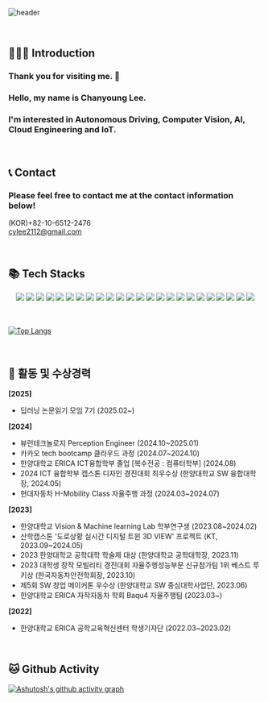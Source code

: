 ![header](https://capsule-render.vercel.app/api?type=rounded&color=timeGradient&text=Welcome%20to%20Chanyoung's%20GitHub%20👋&animation=twinkling&fontSize=40&fontAlignY=50&fontAlign=50&height=180)

<br>

## 🙋🏻‍♂️ Introduction
### Thank you for visiting me. 👋
### Hello, my name is Chanyoung Lee.   
### I'm interested in Autonomous Driving, Computer Vision, AI, Cloud Engineering and IoT.


<br>

## 📞 Contact
### Please feel free to contact me at the contact information below!   
(KOR)+82-10-6512-2476   
cylee2112@gmail.com

<br>

## 📚 Tech Stacks

<div align="center">
<img src="https://img.shields.io/badge/Python-3776AB?style=for-the-badge&logo=Python&logoColor=white">
<img src="https://img.shields.io/badge/C-A8B9CC?style=for-the-badge&logo=C&logoColor=white">
<img src="https://img.shields.io/badge/C++-00599C?style=for-the-badge&logo=cplusplus&logoColor=white">
<img src="https://img.shields.io/badge/Java-2C2255?style=for-the-badge&logo=eclipseide&logoColor=white">
<img src="https://img.shields.io/badge/PyTorch-EE4C2C?style=for-the-badge&logo=PyTorch&logoColor=white">
<img src="https://img.shields.io/badge/HTML5-E34F26?style=for-the-badge&logo=HTML5&logoColor=white">
<img src="https://img.shields.io/badge/React-61DAFB?style=for-the-badge&logo=React&logoColor=white">
<img src="https://img.shields.io/badge/JavaScript-F7DF1E?style=for-the-badge&logo=JavaScript&logoColor=white">
<img src="https://img.shields.io/badge/MySQL-4479A1?style=for-the-badge&logo=MySQL&logoColor=white">
<img src="https://img.shields.io/badge/ROS-22314E?style=for-the-badge&logo=ROS&logoColor=white">
<img src="https://img.shields.io/badge/Linux-FCC624?style=for-the-badge&logo=Linux&logoColor=white">
<img src="https://img.shields.io/badge/Ubuntu-E95420?style=for-the-badge&logo=Ubuntu&logoColor=white">
<img src="https://img.shields.io/badge/Git-F05032?style=for-the-badge&logo=Git&logoColor=white">
<img src="https://img.shields.io/badge/Anaconda-44A833?style=for-the-badge&logo=Anaconda&logoColor=white">
<img src="https://img.shields.io/badge/Jupyter-F37626?style=for-the-badge&logo=Jupyter&logoColor=white">
<img src="https://img.shields.io/badge/Colab-F9AB00?style=for-the-badge&logo=Google Colab&logoColor=white">
<img src="https://img.shields.io/badge/Arduino-00979D?style=for-the-badge&logo=Arduino&logoColor=white">
<img src="https://img.shields.io/badge/nginx-%23009639.svg?style=for-the-badge&logo=nginx&logoColor=white">
<img src="https://img.shields.io/badge/docker-%230db7ed.svg?style=for-the-badge&logo=docker&logoColor=white"> 
<img src="https://img.shields.io/badge/GitHub Actions-2088FF?style=for-the-badge&logo=GitHub Actions&logoColor=white">
<img src="https://img.shields.io/badge/Jenkins-D24939?style=for-the-badge&logo=jenkins&logoColor=white">
<img src="https://img.shields.io/badge/Amazon%20EC2-FF9900?style=for-the-badge&logo=Amazon%20EC2&logoColor=white">
<img src="https://img.shields.io/badge/Amazon%20S3-569A31?style=for-the-badge&logo=Amazon%20S3&logoColor=white">
<img src="https://img.shields.io/badge/Amazon%20RDS-527FFF?style=for-the-badge&logo=amazonrds&logoColor=white">
</div>

<br>
<br>

[![Top Langs](https://github-readme-stats.vercel.app/api/top-langs/?username=hungrypro7&langs_count=10&layout=compact&theme=dark)](https://github.com/hungrypro7/hungrypro7)

<br>

## 🏅 활동 및 수상경력 
**[2025]**
- 딥러닝 논문읽기 모임 7기 (2025.02~)

**[2024]**
- 뷰런테크놀로지 Perception Engineer (2024.10~2025.01)
- 카카오 tech bootcamp 클라우드 과정 (2024.07~2024.10)
- 한양대학교 ERICA ICT융합학부 졸업 [복수전공 : 컴퓨터학부] (2024.08)
- 2024 ICT 융합학부 캡스톤 디자인 경진대회 최우수상 (한양대학교 SW 융합대학장, 2024.05)
- 현대자동차 H-Mobility Class 자율주행 과정 (2024.03~2024.07)

**[2023]**
- 한양대학교 Vision & Machine learning Lab 학부연구생 (2023.08~2024.02)
- 산학캡스톤 '도로상황 실시간 디지털 트윈 3D VIEW' 프로젝트 (KT, 2023.09~2024.05)
- 2023 한양대학교 공학대학 학술제 대상 (한양대학교 공학대학장, 2023.11)
- 2023 대학생 창작 모빌리티 경진대회 자율주행성능부문 신규참가팀 1위 베스트 루키상 (한국자동차안전학회장, 2023.10)
- 제5회 SW 창업 메이커톤 우수상 (한양대학교 SW 중심대학사업단, 2023.06) 
- 한양대학교 ERICA 자작자동차 학회 Baqu4 자율주행팀 (2023.03~)

**[2022]** 
- 한양대학교 ERICA 공학교육혁신센터 학생기자단 (2022.03~2023.02)

<br>

## 🐱 Github Activity

[![Ashutosh's github activity graph](https://github-readme-activity-graph.vercel.app/graph?username=hungrypro7)](https://github.com/ashutosh00710/github-readme-activity-graph)


